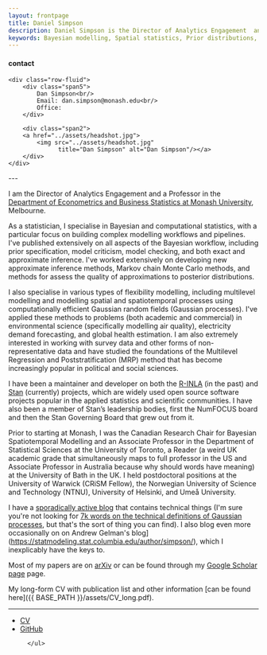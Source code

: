 ```yaml
---
layout: frontpage
title: Daniel Simpson
description: Daniel Simpson is the Director of Analytics Engagement  and a Professor in the Department of Econometrics and Business Statistics at Monash University, Melbourne.
keywords: Bayesian modelling, Spatial statistics, Prior distributions, Computational statistics, Applied Statistics
---
```


<div class="container">
<h4><a name="contact"></a>contact</h4>

    <div class="row-fluid">
        <div class="span5">
            Dan Simpson<br/>
            Email: dan.simpson@monash.edu<br/>
            Office:
        </div>

        <div class="span2">
        <a href="../assets/headshot.jpg">
            <img src="../assets/headshot.jpg"
                  title="Dan Simpson" alt="Dan Simpson"/></a>
        </div>
    </div>
</div>
---


I am the Director of Analytics Engagement and a Professor in the [Department of Econometrics and Business Statistics at Monash University](https://www.monash.edu/business/ebs), Melbourne.

As a statistician, I specialise in Bayesian and computational statistics, with a particular focus on building complex modelling workflows and pipelines. I've published extensively on all aspects of the Bayesian workflow, including prior specification, model criticism, model checking, and both exact and approximate inference. I've worked extensively on developing new approximate inference methods, Markov chain Monte Carlo methods, and methods for assess the quality of approximations to posterior distributions.

I also specialise in various types of flexibility modelling, including multilevel modelling and modelling spatial and spatiotemporal processes using computationally efficient Gaussian random fields (Gaussian processes). I've applied these methods to problems (both academic and commercial) in environmental science (specifically modelling air quality), electricity demand forecasting, and global health estimation. I am also extremely interested in working with survey data and other forms of non-representative data and have studied the foundations of the Multilevel Regression and Poststratification (MRP) method that has become increasingly popular in political and social sciences.

I have been a maintainer and developer on both the [R-INLA](https://www.r-inla.org) (in the past) and [Stan](https://mc-stan.org) (currently) projects, which are widely used open source software projects popular in the applied statistics and scientific communities. I have also been a member of Stan’s leadership bodies, first the NumFOCUS board and then the Stan Governing Board that grew out from it.

Prior to starting at Monash, I was the Canadian Research Chair for Bayesian Spatiotemporal Modelling and an Associate Professor in the Department of Statistical Sciences at the University of Toronto, a Reader (a weird UK academic grade that simultaneously maps to full professor in the US and Associate Professor in Australia because why should words have meaning) at the University of Bath in the UK. I held postdoctoral positions at the University of Warwick (CRiSM Fellow), the Norwegian University of Science and Technology (NTNU), University of Helsinki, and Umeå University.

I have a [sporadically active blog](https://dansblog.netlify.app) that contains technical things (I'm sure you're not looking for [7k words on the technical definitions of Gaussian processes](https://dansblog.netlify.app/posts/2021-11-03-yes-but-what-is-a-gaussian-process-or-once-twice-three-times-a-definition-or-a-descent-into-madness/), but that's the sort of thing you can find). I also blog even more occasionally on on Andrew Gelman's blog](https://statmodeling.stat.columbia.edu/author/simpson/), which I inexplicably have the keys to.

 Most of my papers are on [arXiv](https://arxiv.org/search/advanced?advanced=&terms-0-operator=AND&terms-0-term=Daniel+Simpson&terms-0-field=author&classification-physics_archives=all&classification-statistics=y&date-filter_by=all_dates&date-year=&date-from_date=&date-to_date=&size=50&order=-announced_date_first) or can be found through my [Google Scholar page](https://scholar.google.co.uk/citations?user=oQIKmWUAAAAJ&hl=en) page.

 My long-form CV with publication list and other information [can be found here]({{ BASE_PATH }}/assets/CV_long.pdf).




---




<div class="navbar">
  <div class="navbar-inner">
      <ul class="nav">
          <li><a href="{{ BASE_PATH }}/assets/CV.pdf">CV</a></li>
          <li><a href="https://github.com/dpsimpson">GitHub</a></li>

      </ul>
  </div>
</div>
